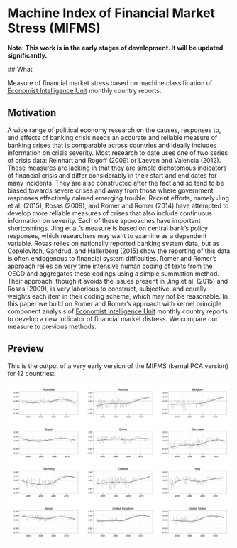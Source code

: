 # Machine Index of Financial Market Stress (MIFMS)

**Note: This work is in the early stages of development. It will be updated significantly.**

## What

Measure of financial market stress based on machine classification of
[Economist Intelligence Unit](http://www.eiu.com/) monthly country reports.

## Motivation

A wide range of political economy research on the causes, responses to, and effects of banking crisis needs an accurate and reliable measure of banking crises that is comparable across countries and ideally includes information on crisis severity. Most research to date uses one of two series of crisis data: Reinhart and Rogoff (2009) or Laeven and Valencia (2012). These measures are lacking in that they are simple dichotomous indicators of financial crisis and differ considerably in their start and end dates for many incidents. They are also constructed after the fact and so tend to be biased towards severe crises and away from those where government responses effectively calmed emerging trouble. Recent efforts, namely Jing et al. (2015), Rosas (2009), and Romer and Romer (2014) have attempted to develop more reliable measures of crises that also include continuous information on severity. Each of these approaches have important shortcomings. Jing et al.’s measure is based on central bank’s policy responses, which researchers may want to examine as a dependent variable. Rosas relies on nationally reported banking system data, but as Copelovitch, Gandrud, and Hallerberg (2015) show the reporting of this data is often endogenous to financial system difficulties. Romer and Romer’s approach relies on very time intensive human coding of texts from the OECD and aggregates these codings using a simple summation method. Their approach, though it avoids the issues present in Jing et al. (2015) and Rosas (2009), is very laborious to construct, subjective, and equally weights each item in their coding scheme, which may not be reasonable. In this paper we build on Romer and Romer’s approach with kernel principle component analysis of [Economist Intelligence Unit](http://www.eiu.com/) monthly country reports to develop a new indicator of financial market distress. We compare our measure to previous methods.

## Preview

This is the output of a very early version of the MIFMS (kernal PCA version)
for 12 countries:

![mifms plot](mifms_12countries.png)
